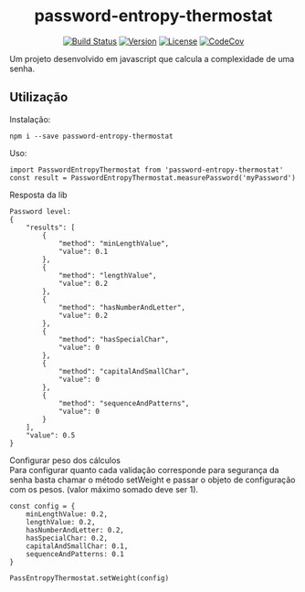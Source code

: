 <h1 align="center"> password-entropy-thermostat </h1>

<p align="center">
  <a href="https://travis-ci.com/BrunoCasotto/password-entropy-thermostat"><img src="https://travis-ci.com/BrunoCasotto/password-entropy-thermostat.svg?branch=master" alt="Build Status"></a>
  <a href="https://www.npmjs.com/package/password-entropy-thermostat"><img src="https://img.shields.io/npm/v/password-entropy-thermostat" alt="Version"></a>
  <a href="https://www.npmjs.com/package/password-entropy-thermostat"><img src="https://img.shields.io/npm/l/password-entropy-thermostat.svg" alt="License"></a>
  <a href="https://codecov.io/gh/BrunoCasotto/password-entropy-thermostat"><img src="https://codecov.io/gh/BrunoCasotto/password-entropy-thermostat/branch/master/graph/badge.svg" alt="CodeCov"></a></p>

Um projeto desenvolvido em javascript que calcula a complexidade de uma senha.


## Utilização
Instalação:

``` npm i --save password-entropy-thermostat ```

Uso:


```
import PasswordEntropyThermostat from 'password-entropy-thermostat'
const result = PasswordEntropyThermostat.measurePassword('myPassword')
```


Resposta da lib

```
Password level:
{
    "results": [
        {
            "method": "minLengthValue",
            "value": 0.1
        },
        {
            "method": "lengthValue",
            "value": 0.2
        },
        {
            "method": "hasNumberAndLetter",
            "value": 0.2
        },
        {
            "method": "hasSpecialChar",
            "value": 0
        },
        {
            "method": "capitalAndSmallChar",
            "value": 0
        },
        {
            "method": "sequenceAndPatterns",
            "value": 0
        }
    ],
    "value": 0.5
}
```

Configurar peso dos cálculos <br>
Para configurar quanto cada validação corresponde para segurança da senha basta chamar o método setWeight e passar o objeto de configuração com os pesos. (valor máximo somado deve ser 1).

```
const config = {
    minLengthValue: 0.2,
    lengthValue: 0.2,
    hasNumberAndLetter: 0.2,
    hasSpecialChar: 0.2,
    capitalAndSmallChar: 0.1,
    sequenceAndPatterns: 0.1
}

PassEntropyThermostat.setWeight(config)
```
